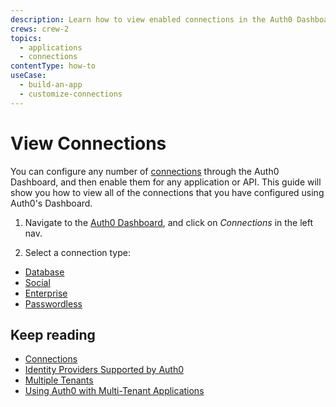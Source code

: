 ```yaml
---
description: Learn how to view enabled connections in the Auth0 Dashboard.
crews: crew-2
topics:
  - applications
  - connections
contentType: how-to
useCase:
  - build-an-app
  - customize-connections
---
```

# View Connections

You can configure any number of [connections](/connections) through the Auth0 Dashboard, and then enable them for any application or API. This guide will show you how to view all of the connections that you have configured using Auth0's Dashboard.

1. Navigate to the [Auth0 Dashboard](${manage_url}/#/), and click on _Connections_ in the left nav.

2. Select a connection type:

- [Database](${manage_url}/#/connections/database)
- [Social](${manage_url}/#/connections/social)
- [Enterprise](${manage_url}/#/connections/enterprise)
- [Passwordless](${manage_url}/#/connections/passwordless)


## Keep reading

- [Connections](/connections)
- [Identity Providers Supported by Auth0](/identityproviders)
- [Multiple Tenants](/applications/concepts/multiple-tenants)
- [Using Auth0 with Multi-Tenant Applications](/design/using-auth0-with-multi-tenant-apps)
